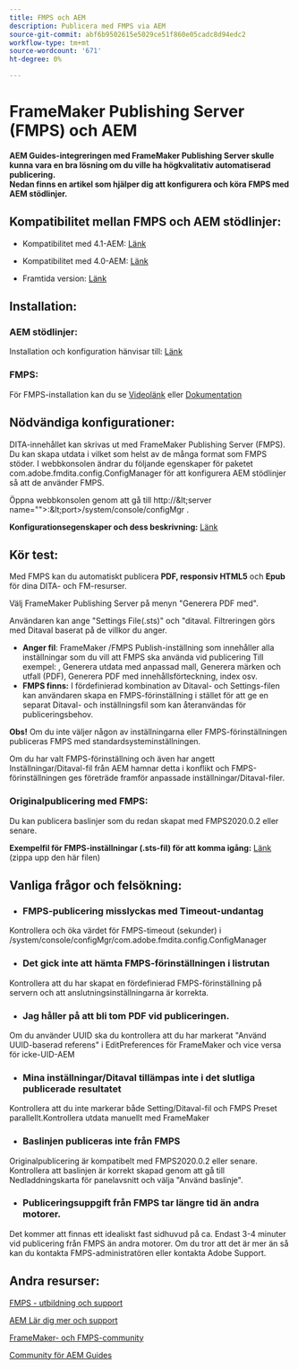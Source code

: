 ```yaml
---
title: FMPS och AEM
description: Publicera med FMPS via AEM
source-git-commit: abf6b9502615e5029ce51f860e05cadc8d94edc2
workflow-type: tm+mt
source-wordcount: '671'
ht-degree: 0%

---
```




# FrameMaker Publishing Server (FMPS) och AEM

**AEM Guides-integreringen med FrameMaker Publishing Server skulle kunna vara en bra lösning om du ville ha högkvalitativ automatiserad publicering.\
Nedan finns en artikel som hjälper dig att konfigurera och köra FMPS med AEM stödlinjer.**

## Kompatibilitet mellan FMPS och AEM stödlinjer:

- Kompatibilitet med 4.1-AEM: [Länk](https://experienceleague.adobe.com/docs/experience-manager-guides-learn/tutorials/release-info/release-notes/on-prem-release-notes/release-notes-4.1.html?lang=en/#compatibility-matrix)

- Kompatibilitet med 4.0-AEM: [Länk](https://helpx.adobe.com/xml-documentation-for-experience-manager/release-note/release-notes-xml-documentation-solution-4-0.html/#Compatibility%20matrix)

- Framtida version: [Länk](https://experienceleague.adobe.com/docs/experience-manager-guides-learn/tutorials/release-info/latest-release-info.html?lang=en)

## Installation:

### AEM stödlinjer:

Installation och konfiguration hänvisar till: [Länk](https://helpx.adobe.com/content/dam/help/en/xml-documentation-solution/4-1-2/Adobe-Experience-Manager-Guides_Installation-Configuration-Guide_EN.pdf)

### FMPS:

För FMPS-installation kan du se [Videolänk](https://www.youtube.com/watch?v=2deelyM5VA8&amp;t) eller [Dokumentation](https://help.adobe.com/en_US/framemaker/server/index.html#t=fmps-user-guide%2Finstall_config_fmps.html%23install_config_fmps&amp;rhtocid=_2)

## Nödvändiga konfigurationer:

DITA-innehållet kan skrivas ut med FrameMaker Publishing Server (FMPS). Du kan skapa utdata i vilket som helst av de många format som FMPS stöder.
I webbkonsolen ändrar du följande egenskaper för paketet com.adobe.fmdita.config.ConfigManager för att konfigurera AEM stödlinjer så att de använder FMPS.

Öppna webbkonsolen genom att gå till http://\&lt;server name=&quot;&quot;>:\&lt;port>/system/console/configMgr .

**Konfigurationsegenskaper och dess beskrivning:** [Länk](https://helpx.adobe.com/content/dam/help/en/xml-documentation-solution/4-1-2/Adobe-Experience-Manager-Guides_Installation-Configuration-Guide_EN.pdf#page=89)

## Kör test:

Med FMPS kan du automatiskt publicera **PDF, responsiv HTML5** och **Epub** för dina DITA- och FM-resurser.

Välj FrameMaker Publishing Server på menyn &quot;Generera PDF med&quot;.

Användaren kan ange &quot;Settings File(.sts)&quot; och &quot;ditaval. Filtreringen görs med Ditaval baserat på de villkor du anger.

- **Anger fil**: FrameMaker /FMPS Publish-inställning som innehåller alla inställningar som du vill att FMPS ska använda vid publicering Till exempel: , Generera utdata med anpassad mall, Generera märken och utfall (PDF), Generera PDF med innehållsförteckning, index osv.
- **FMPS finns:** I fördefinierad kombination av Ditaval- och Settings-filen kan användaren skapa en FMPS-förinställning i stället för att ge en separat Ditaval- och inställningsfil som kan återanvändas för publiceringsbehov.

**Obs!**  Om du inte väljer någon av inställningarna eller FMPS-förinställningen publiceras FMPS med standardsysteminställningen.

Om du har valt FMPS-förinställning och även har angett Inställningar/Ditaval-fil från AEM hamnar detta i konflikt och FMPS-förinställningen ges företräde framför anpassade inställningar/Ditaval-filer.

### Originalpublicering med FMPS:

Du kan publicera baslinjer som du redan skapat med FMPS2020.0.2 eller senare.

**Exempelfil för FMPS-inställningar (.sts-fil) för att komma igång:** [Länk](https://acrobat.adobe.com/link/track?uri=urn:aaid:scds:US:ef750752-7a7e-4e51-923e-6b7d9861ed54) (zippa upp den här filen)

## Vanliga frågor och felsökning:

- ### FMPS-publicering misslyckas med Timeout-undantag

Kontrollera och öka värdet för FMPS-timeout (sekunder) i /system/console/configMgr/com.adobe.fmdita.config.ConfigManager

- ### Det gick inte att hämta FMPS-förinställningen i listrutan

Kontrollera att du har skapat en fördefinierad FMPS-förinställning på servern och att anslutningsinställningarna är korrekta.

- ### Jag håller på att bli tom PDF vid publiceringen.

Om du använder UUID ska du kontrollera att du har markerat &quot;Använd UUID-baserad referens&quot; i EditPreferences för FrameMaker och vice versa för icke-UID-AEM

- ### Mina inställningar/Ditaval tillämpas inte i det slutliga publicerade resultatet

Kontrollera att du inte markerar både Setting/Ditaval-fil och FMPS Preset parallellt.Kontrollera utdata manuellt med FrameMaker

- ### Baslinjen publiceras inte från FMPS

Originalpublicering är kompatibelt med FMPS2020.0.2 eller senare.\
Kontrollera att baslinjen är korrekt skapad genom att gå till Nedladdningskarta för panelavsnitt och välja &quot;Använd baslinje&quot;.

- ### Publiceringsuppgift från FMPS tar längre tid än andra motorer.

Det kommer att finnas ett idealiskt fast sidhuvud på ca. Endast 3-4 minuter vid publicering från FMPS än andra motorer. Om du tror att det är mer än så kan du kontakta FMPS-administratören eller kontakta Adobe Support.

## Andra resurser:

[FMPS - utbildning och support](https://helpx.adobe.com/support/framemaker-publishing-server.html)

[AEM Lär dig mer och support](https://helpx.adobe.com/in/support/xml-documentation-for-experience-manager.html)

[FrameMaker- och FMPS-community](https://community.adobe.com/t5/framemaker/ct-p/ct-framemaker?page=1&amp;sort=latest_replies&amp;lang=all&amp;tabid=all)

[Community för AEM Guides](https://experienceleaguecommunities.adobe.com/t5/experience-manager-guides/ct-p/aem-xml-documentation)
